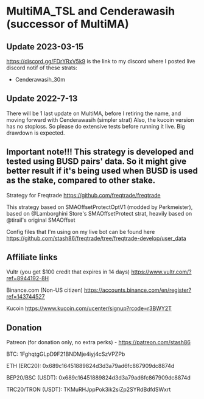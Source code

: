 # MultiMA_TSL and Cenderawasih (successor of MultiMA)

## Update 2023-03-15
https://discord.gg/FDrYRxV5k9 is the link to my discord where I posted live discord notif of these strats:
* Cenderawasih_30m

## Update 2022-7-13
There will be 1 last update on MultiMA, before I retiring the name, and moving forward with Cenderawasih (simpler strat)
Also, the kucoin version has no stoploss. So please do extensive tests before running it live. Big drawdown is expected.

## Important note!!! This strategy is developed and tested using BUSD pairs' data. So it might give better result if it's being used when BUSD is used as the stake, compared to other stake.

Strategy for Freqtrade https://github.com/freqtrade/freqtrade

This strategy based on SMAOffsetProtectOptV1 (modded by Perkmeister), based on @Lamborghini Store's SMAOffsetProtect strat, heavily based on @tirail's original SMAOffset

Config files that I'm using on my live bot can be found here
https://github.com/stash86/freqtrade/tree/freqtrade-develop/user_data


## Affiliate links
Vultr (you get $100 credit that expires in 14 days) https://www.vultr.com/?ref=8944192-8H

Binance.com (Non-US citizen) https://accounts.binance.com/en/register?ref=143744527

Kucoin https://www.kucoin.com/ucenter/signup?rcode=r3BWY2T


## Donation
Patreon (for donation only, no extra perks) - https://patreon.com/stash86

BTC: 1FghqtgGLpD9F21BNDMje4iyj4cSzVPZPb     

ETH (ERC20): 0x689c16451889824d3d3a79ad6fc867909dc8874d

BEP20/BSC (USDT): 0x689c16451889824d3d3a79ad6fc867909dc8874d

TRC20/TRON (USDT): TKMuRHJppPok3ik2siZp2SYRdBdfdSWxrt